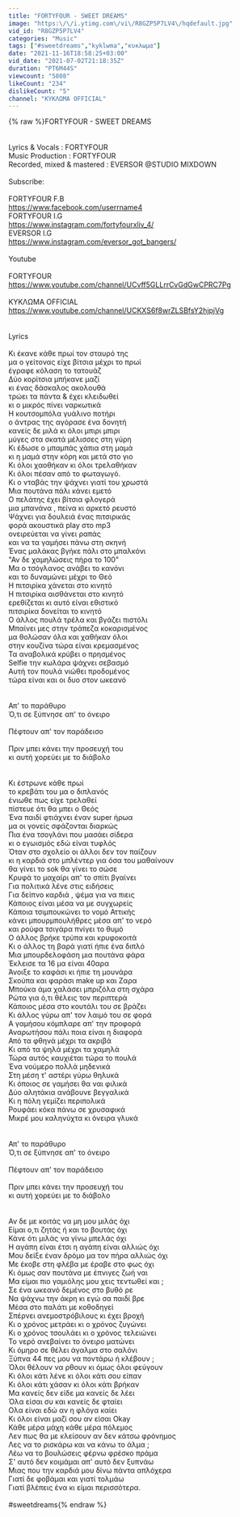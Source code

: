 ```yaml
---
title: "FORTYFOUR - SWEET DREAMS"
image: "https:\/\/i.ytimg.com\/vi\/R8GZP5P7LV4\/hqdefault.jpg"
vid_id: "R8GZP5P7LV4"
categories: "Music"
tags: ["#sweetdreams","kyklwma","κυκλωμα"]
date: "2021-11-16T18:58:25+03:00"
vid_date: "2021-07-02T21:18:35Z"
duration: "PT6M44S"
viewcount: "5808"
likeCount: "234"
dislikeCount: "5"
channel: "ΚΥΚΛΩΜΑ OFFICIAL"
---
```

{% raw %}FORTYFOUR - SWEET DREAMS<br /><br /><br />Lyrics &amp; Vocals : FORTYFOUR<br />Music Production : FORTYFOUR <br />Recorded, mixed &amp; mastered : EVERSOR @STUDIO MIXDOWN<br /><br />Subscribe:<br /><br />FORTYFOUR F.B <br /><a rel="nofollow" target="blank" href="https://www.facebook.com/userrname4">https://www.facebook.com/userrname4</a><br />FORTYFOUR I.G <br /><a rel="nofollow" target="blank" href="https://www.instagram.com/fortyfourxliv_4/">https://www.instagram.com/fortyfourxliv_4/</a><br />EVERSOR I.G  <br /><a rel="nofollow" target="blank" href="https://www.instagram.com/eversor_got_bangers/">https://www.instagram.com/eversor_got_bangers/</a><br /><br />Youtube<br /><br />FORTYFOUR<br /><a rel="nofollow" target="blank" href="https://www.youtube.com/channel/UCvff5GLLrrCvGdGwCPRC7Pg">https://www.youtube.com/channel/UCvff5GLLrrCvGdGwCPRC7Pg</a><br /><br />ΚΥΚΛΩΜΑ OFFICIAL<br /><a rel="nofollow" target="blank" href="https://www.youtube.com/channel/UCKXS6f8wrZLSBfsY2hjpjVg">https://www.youtube.com/channel/UCKXS6f8wrZLSBfsY2hjpjVg</a><br /><br /><br />Lyrics<br /><br />Κι έκανε κάθε πρωί τον σταυρό της<br />μα ο γείτονας είχε βίτσια μέχρι το πρωί<br />έγραφε κόλαση το τατουάζ<br />Δύο κορίτσια μπήκανε μαζί<br />κι ένας δάσκαλος ακoλουθά<br />τρώει τα πάντα &amp; έχει κλειδωθεί<br />κι ο μικρός πίνει ναρκωτικά<br />Η κουτσομπόλα γυάλινο ποτήρι<br />ο άντρας της αγόρασε ένα δονητή<br />κανείς δε μιλά κι όλοι μπιρι μπιρι<br />μύγες στα σκατά μέλισσες στη γύρη<br />Κι έδωσε ο μπαμπάς χάπια στη μαμά<br />κι η μαμά στην κόρη και μετά στο γιο<br />Κι όλοι χαοθήκαν κι όλοι τρελαθήκαν<br />Κι όλοι πέσαν από το φωταγωγό.<br />Κι ο νταβάς την ψάχνει γιατί του χρωστά<br />Μια πουτάνα πάλι κάνει εμετό<br />Ο πελάτης έχει βίτσια φλογερά<br />μια μπανάνα , πείνα κι αρκετό ρευστό<br />Ψάχνει για δουλειά ένας πιτσιρικάς<br />φορά ακουστικά play στο mp3<br />ονειρεύεται να γίνει ραπάς<br />και να τα γαμήσει πάνω στη σκηνή<br />Ένας μαλάκας βγήκε πάλι στο μπαλκόνι<br />&quot;Αν δε χαμηλώσεις πήρα το 100&quot;<br />Μα ο τσόγλανος ανάβει το κανόνι<br />και το δυναμώνει μέχρι το Θεό<br />Η πιτσιρίκα χάνεται στο κινητό<br />Η πιτσιρίκα αισθάνεται στο κινητό<br />ερεθίζεται κι αυτό είναι εθιστικό<br />πιτσιρίκα δονείται το κινητό<br />Ο άλλος πουλά τρέλα και βγάζει πιστόλι<br />Μπαίνει μες στην τράπεζα κοκαρισμένος <br />μα θολώσαν όλα και χαθήκαν όλοι<br />στην κουζίνα τώρα είναι κρεμασμένος<br />Τα αναβολικά κρύβει ο πρησμένος<br />Selfie την κωλάρα ψάχνει σεβασμό<br />Αυτή τον πουλά νιώθει προδομένος<br />τώρα είναι και οι δυο στον ωκεανό<br /><br /><br />Απ' το παράθυρο<br />Ό,τι σε ξύπνησε απ' το όνειρο<br /><br />Πέφτουν απ' τον παράδεισο<br /><br />Πριν μπει κάνει την προσευχή του<br />κι αυτή χορεύει με το διάβολο<br /><br /><br />Κι έστρωνε κάθε πρωί <br />το κρεβάτι του μα ο διπλανός<br />ένιωθε πως είχε τρελαθεί<br />πίστευε ότι θα μπει ο Θεός<br />Ένα παιδί φτιάχνει έναν super ήρωα <br />μα οι γονείς σφάζονται διαρκώς<br />Πια ένα τσογλάνι που μασάει σίδερα<br />κι ο εγωισμός εδώ είναι τυφλός<br />Όταν στο σχολείο οι άλλοι δεν τον παίζουν<br />κι η καρδιά στο μπλέντερ για όσα του μαθαίνουν<br />θα γίνει το sok θα γίνει το σώσε<br />Κρυφά το μαχαίρι απ' το σπίτι βγαίνει<br />Για πολιτικά λένε στις ειδήσεις<br />Για δείπνο καρδιά , ψέμα για να πιεις<br />Κάποιος είναι μέσα να με συγχωρείς<br />Κάποια τσιμπουκώνει το νομό Αττικής<br />κάνει μπουρμπουλήθρες μέσα απ' το νερό<br />και ρούφα τσιγάρα πνίγει το θυμό<br />Ο άλλος βρήκε τρύπα και κρυφοκοιτά<br />Κι ο άλλος τη βαρά γιατί ήπιε ένα διπλό<br />Μια μπουρδελoφάση μια πουτάνα φάρα<br />Έκλεισε τα 16 μα είναι 40αρα<br />Άνοιξε το καφάσι κι ήπιε τη μουνάρα<br />Σκούπα και φαράσι make up και Ζαρα<br />Μπούκα άμα χαλάσει μπριζόλα στη σχάρα<br />Ρώτα για ό,τι θέλεις τον περιπτερά<br />Κάποιος μέσα στο κουτάλι του σε βράζει<br />Κι άλλος γύρω απ' τον λαιμό του σε φορά<br />Α γαμήσου κόμπλαρε απ' την προφορά<br />Αναρωτήσου πάλι ποια είναι η διαφορά<br />Από τα φθηνά μέχρι τα ακριβά<br />Κι από τα ψηλά μέχρι τα χαμηλά<br />Τώρα αυτός καυχιέται τώρα το πουλά<br />Ένα νούμερο πολλά μηδενικά<br />Στη μέση τ' αστέρι γύρω θηλυκά<br />Κι όποιος σε γαμήσει θα ναι φιλικά<br />Δύο αλητάκια ανάβουνε βεγγαλικά<br />Κι η πόλη γεμίζει περιπολικά<br />Ρουφάει κόκα πάνω σε χρυσαφικά<br />Μικρέ μου καληνύχτα κι όνειρα γλυκά<br /><br /><br />Απ' το παράθυρο<br />Ό,τι σε ξύπνησε απ' το όνειρο<br /><br />Πέφτουν απ' τον παράδεισο<br /><br />Πριν μπει κάνει την προσευχή του<br />κι αυτή χορεύει με το διάβολο<br /><br /><br />Αν δε με κοιτάς να μη μου μιλάς όχι<br />Είμαι ο,τι ζητάς ή και το βουτάς όχι<br />Κάνε ότι μιλάς να γίνω μπελάς όχι<br />Η αγάπη είναι έτσι η αγάπη είναι αλλιώς όχι<br />Μου δείξε έναν δρόμο μα τον πήρα αλλιώς όχι<br />Με έκοβε στη φλέβα με έραβε στο φως όχι<br />Κι όμως σαν πουτάνα με έπνιγες ζωή ναι<br />Μα είμαι πιο γαμιόλης μου χεις τεντωθεί και ;<br />Σε ένα ωκεανό δεμένος στο βυθό ρε<br />Να ψάχνω την άκρη κι εγώ σα παιδί βρε<br />Μέσα στο παλάτι με κοθοδηγεί<br />Σπέρνει ανεμοστρόβιλους κι έχει βροχή<br />Κι ο χρόνος μετράει κι ο χρόνος ζυγώνει<br />Κι ο χρόνος τσουλάει κι ο χρόνος τελειώνει<br />Το νερό ανεβαίνει το όνειρο ματώνει<br />Κι όμηρο σε θέλει άγαλμα στο σαλόνι<br />Ξύπνα 44 πες μου να ποντάρω ή κλέβουν ;<br />Όλοι θέλουν να ρθουν κι όμως όλοι φεύγουν<br />Κι όλοι κάτι λένε κι όλοι κάτι σου είπαν<br />Κι όλοι κάτι χάσαν κι όλοι κάτι βρήκαν<br />Μα κανείς δεν είδε μα κανείς δε λέει<br />Όλα είσαι συ και κανείς δε φταίει<br />Ολα είναι εδώ αν η φλόγα καίει<br />Κι όλοι είναι μαζί σου αν είσαι Okay<br />Κάθε μέρα μάχη κάθε μέρα πόλεμος<br />Λεν πως θα με κλείσουν αν δεν κάτσω φρόνημος<br />Λες να το ρισκάρω και να κάνω το άλμα ;<br />Λέω να το βουλώσεις φέρνω φρέσκο πράμα<br />Σ' αυτό δεν κοιμάμαι απ' αυτό δεν ξυπνάω<br />Μιας που την καρδιά μου δίνω πάντα απλόχερα<br />Γιατί δε φοβάμαι και γιατί τολμάω<br />Γιατί βλέπεις ένα κι είμαι περισσότερα.  <br /><br />#sweetdreams{% endraw %}
